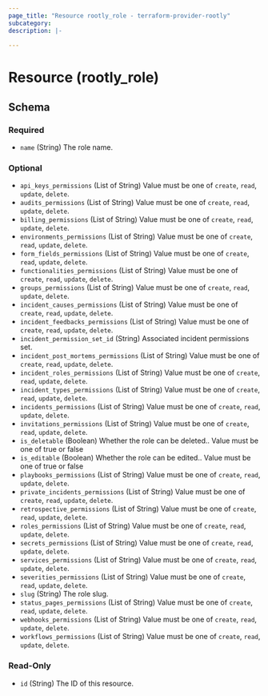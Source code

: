 ```yaml
---
page_title: "Resource rootly_role - terraform-provider-rootly"
subcategory:
description: |-
    
---
```


# Resource (rootly_role)





<!-- schema generated by tfplugindocs -->
## Schema

### Required

- `name` (String) The role name.

### Optional

- `api_keys_permissions` (List of String) Value must be one of `create`, `read`, `update`, `delete`.
- `audits_permissions` (List of String) Value must be one of `create`, `read`, `update`, `delete`.
- `billing_permissions` (List of String) Value must be one of `create`, `read`, `update`, `delete`.
- `environments_permissions` (List of String) Value must be one of `create`, `read`, `update`, `delete`.
- `form_fields_permissions` (List of String) Value must be one of `create`, `read`, `update`, `delete`.
- `functionalities_permissions` (List of String) Value must be one of `create`, `read`, `update`, `delete`.
- `groups_permissions` (List of String) Value must be one of `create`, `read`, `update`, `delete`.
- `incident_causes_permissions` (List of String) Value must be one of `create`, `read`, `update`, `delete`.
- `incident_feedbacks_permissions` (List of String) Value must be one of `create`, `read`, `update`, `delete`.
- `incident_permission_set_id` (String) Associated incident permissions set.
- `incident_post_mortems_permissions` (List of String) Value must be one of `create`, `read`, `update`, `delete`.
- `incident_roles_permissions` (List of String) Value must be one of `create`, `read`, `update`, `delete`.
- `incident_types_permissions` (List of String) Value must be one of `create`, `read`, `update`, `delete`.
- `incidents_permissions` (List of String) Value must be one of `create`, `read`, `update`, `delete`.
- `invitations_permissions` (List of String) Value must be one of `create`, `read`, `update`, `delete`.
- `is_deletable` (Boolean) Whether the role can be deleted.. Value must be one of true or false
- `is_editable` (Boolean) Whether the role can be edited.. Value must be one of true or false
- `playbooks_permissions` (List of String) Value must be one of `create`, `read`, `update`, `delete`.
- `private_incidents_permissions` (List of String) Value must be one of `create`, `read`, `update`, `delete`.
- `retrospective_permissions` (List of String) Value must be one of `create`, `read`, `update`, `delete`.
- `roles_permissions` (List of String) Value must be one of `create`, `read`, `update`, `delete`.
- `secrets_permissions` (List of String) Value must be one of `create`, `read`, `update`, `delete`.
- `services_permissions` (List of String) Value must be one of `create`, `read`, `update`, `delete`.
- `severities_permissions` (List of String) Value must be one of `create`, `read`, `update`, `delete`.
- `slug` (String) The role slug.
- `status_pages_permissions` (List of String) Value must be one of `create`, `read`, `update`, `delete`.
- `webhooks_permissions` (List of String) Value must be one of `create`, `read`, `update`, `delete`.
- `workflows_permissions` (List of String) Value must be one of `create`, `read`, `update`, `delete`.

### Read-Only

- `id` (String) The ID of this resource.
